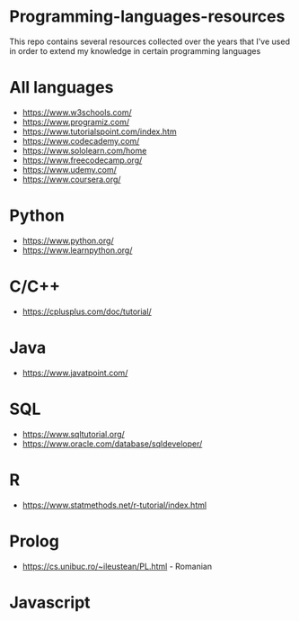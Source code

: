 # Programming-languages-resources

This repo contains several resources collected over the years that I've used in order to extend my knowledge in certain programming languages

# All languages
- https://www.w3schools.com/
- https://www.programiz.com/
- https://www.tutorialspoint.com/index.htm
- https://www.codecademy.com/
- https://www.sololearn.com/home
- https://www.freecodecamp.org/
- https://www.udemy.com/
- https://www.coursera.org/

# Python
- https://www.python.org/
- https://www.learnpython.org/

# C/C++
- https://cplusplus.com/doc/tutorial/

# Java
- https://www.javatpoint.com/

# SQL
- https://www.sqltutorial.org/
- https://www.oracle.com/database/sqldeveloper/

# R
- https://www.statmethods.net/r-tutorial/index.html

# Prolog
- https://cs.unibuc.ro/~ileustean/PL.html - Romanian

# Javascript
